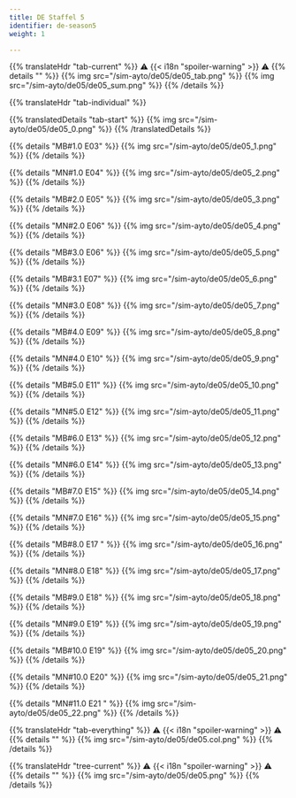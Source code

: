 ```yaml
---
title: DE Staffel 5
identifier: de-season5
weight: 1

---
```


{{% translateHdr "tab-current" %}}
:warning: {{< i18n "spoiler-warning" >}} :warning:
{{% details "" %}}
{{% img src="/sim-ayto/de05/de05_tab.png" %}}
{{% img src="/sim-ayto/de05/de05_sum.png" %}}
{{% /details %}}

{{% translateHdr "tab-individual" %}}

{{% translatedDetails "tab-start" %}}
{{% img src="/sim-ayto/de05/de05_0.png" %}}
{{% /translatedDetails %}}

{{% details "MB#1.0 E03" %}}
{{% img src="/sim-ayto/de05/de05_1.png" %}}
{{% /details %}}

{{% details "MN#1.0 E04" %}}
{{% img src="/sim-ayto/de05/de05_2.png" %}}
{{% /details %}}

{{% details "MB#2.0 E05" %}}
{{% img src="/sim-ayto/de05/de05_3.png" %}}
{{% /details %}}

{{% details "MN#2.0 E06" %}}
{{% img src="/sim-ayto/de05/de05_4.png" %}}
{{% /details %}}

{{% details "MB#3.0 E06" %}}
{{% img src="/sim-ayto/de05/de05_5.png" %}}
{{% /details %}}

{{% details "MB#3.1 E07" %}}
{{% img src="/sim-ayto/de05/de05_6.png" %}}
{{% /details %}}

{{% details "MN#3.0 E08" %}}
{{% img src="/sim-ayto/de05/de05_7.png" %}}
{{% /details %}}

{{% details "MB#4.0 E09" %}}
{{% img src="/sim-ayto/de05/de05_8.png" %}}
{{% /details %}}

{{% details "MN#4.0 E10" %}}
{{% img src="/sim-ayto/de05/de05_9.png" %}}
{{% /details %}}

{{% details "MB#5.0 E11" %}}
{{% img src="/sim-ayto/de05/de05_10.png" %}}
{{% /details %}}

{{% details "MN#5.0 E12" %}}
{{% img src="/sim-ayto/de05/de05_11.png" %}}
{{% /details %}}

{{% details "MB#6.0 E13" %}}
{{% img src="/sim-ayto/de05/de05_12.png" %}}
{{% /details %}}

{{% details "MN#6.0 E14" %}}
{{% img src="/sim-ayto/de05/de05_13.png" %}}
{{% /details %}}

{{% details "MB#7.0 E15" %}}
{{% img src="/sim-ayto/de05/de05_14.png" %}}
{{% /details %}}

{{% details "MN#7.0 E16" %}}
{{% img src="/sim-ayto/de05/de05_15.png" %}}
{{% /details %}}

{{% details "MB#8.0 E17 " %}}
{{% img src="/sim-ayto/de05/de05_16.png" %}}
{{% /details %}}

{{% details "MN#8.0 E18" %}}
{{% img src="/sim-ayto/de05/de05_17.png" %}}
{{% /details %}}

{{% details "MB#9.0 E18" %}}
{{% img src="/sim-ayto/de05/de05_18.png" %}}
{{% /details %}}

{{% details "MN#9.0 E19" %}}
{{% img src="/sim-ayto/de05/de05_19.png" %}}
{{% /details %}}

{{% details "MB#10.0 E19" %}}
{{% img src="/sim-ayto/de05/de05_20.png" %}}
{{% /details %}}

{{% details "MN#10.0 E20" %}}
{{% img src="/sim-ayto/de05/de05_21.png" %}}
{{% /details %}}

{{% details "MN#11.0 E21 " %}}
{{% img src="/sim-ayto/de05/de05_22.png" %}}
{{% /details %}}

{{% translateHdr "tab-everything" %}}
:warning: {{< i18n "spoiler-warning" >}} :warning:
{{% details "" %}}
{{% img src="/sim-ayto/de05/de05.col.png" %}}
{{% /details %}}

{{% translateHdr "tree-current" %}}
:warning: {{< i18n "spoiler-warning" >}} :warning:
{{% details "" %}}
{{% img src="/sim-ayto/de05/de05.png" %}}
{{% /details %}}
